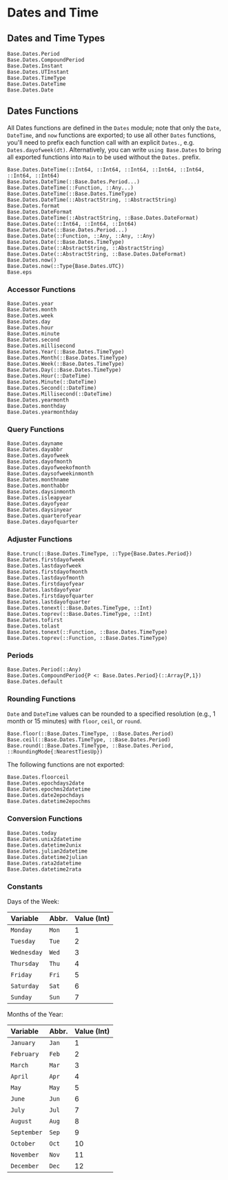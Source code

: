# Dates and Time

## Dates and Time Types

```@docs
Base.Dates.Period
Base.Dates.CompoundPeriod
Base.Dates.Instant
Base.Dates.UTInstant
Base.Dates.TimeType
Base.Dates.DateTime
Base.Dates.Date
```

## Dates Functions

All Dates functions are defined in the `Dates` module; note that only the `Date`, `DateTime`,
and `now` functions are exported; to use all other `Dates` functions, you'll need to prefix each
function call with an explicit `Dates.`, e.g. `Dates.dayofweek(dt)`. Alternatively, you can write
`using Base.Dates` to bring all exported functions into `Main` to be used without the `Dates.`
prefix.

```@docs
Base.Dates.DateTime(::Int64, ::Int64, ::Int64, ::Int64, ::Int64, ::Int64, ::Int64)
Base.Dates.DateTime(::Base.Dates.Period...)
Base.Dates.DateTime(::Function, ::Any...)
Base.Dates.DateTime(::Base.Dates.TimeType)
Base.Dates.DateTime(::AbstractString, ::AbstractString)
Base.Dates.format
Base.Dates.DateFormat
Base.Dates.DateTime(::AbstractString, ::Base.Dates.DateFormat)
Base.Dates.Date(::Int64, ::Int64, ::Int64)
Base.Dates.Date(::Base.Dates.Period...)
Base.Dates.Date(::Function, ::Any, ::Any, ::Any)
Base.Dates.Date(::Base.Dates.TimeType)
Base.Dates.Date(::AbstractString, ::AbstractString)
Base.Dates.Date(::AbstractString, ::Base.Dates.DateFormat)
Base.Dates.now()
Base.Dates.now(::Type{Base.Dates.UTC})
Base.eps
```

### Accessor Functions

```@docs
Base.Dates.year
Base.Dates.month
Base.Dates.week
Base.Dates.day
Base.Dates.hour
Base.Dates.minute
Base.Dates.second
Base.Dates.millisecond
Base.Dates.Year(::Base.Dates.TimeType)
Base.Dates.Month(::Base.Dates.TimeType)
Base.Dates.Week(::Base.Dates.TimeType)
Base.Dates.Day(::Base.Dates.TimeType)
Base.Dates.Hour(::DateTime)
Base.Dates.Minute(::DateTime)
Base.Dates.Second(::DateTime)
Base.Dates.Millisecond(::DateTime)
Base.Dates.yearmonth
Base.Dates.monthday
Base.Dates.yearmonthday
```

### Query Functions

```@docs
Base.Dates.dayname
Base.Dates.dayabbr
Base.Dates.dayofweek
Base.Dates.dayofmonth
Base.Dates.dayofweekofmonth
Base.Dates.daysofweekinmonth
Base.Dates.monthname
Base.Dates.monthabbr
Base.Dates.daysinmonth
Base.Dates.isleapyear
Base.Dates.dayofyear
Base.Dates.daysinyear
Base.Dates.quarterofyear
Base.Dates.dayofquarter
```

### Adjuster Functions

```@docs
Base.trunc(::Base.Dates.TimeType, ::Type{Base.Dates.Period})
Base.Dates.firstdayofweek
Base.Dates.lastdayofweek
Base.Dates.firstdayofmonth
Base.Dates.lastdayofmonth
Base.Dates.firstdayofyear
Base.Dates.lastdayofyear
Base.Dates.firstdayofquarter
Base.Dates.lastdayofquarter
Base.Dates.tonext(::Base.Dates.TimeType, ::Int)
Base.Dates.toprev(::Base.Dates.TimeType, ::Int)
Base.Dates.tofirst
Base.Dates.tolast
Base.Dates.tonext(::Function, ::Base.Dates.TimeType)
Base.Dates.toprev(::Function, ::Base.Dates.TimeType)
```

### Periods

```@docs
Base.Dates.Period(::Any)
Base.Dates.CompoundPeriod{P <: Base.Dates.Period}(::Array{P,1})
Base.Dates.default
```

### Rounding Functions

`Date` and `DateTime` values can be rounded to a specified resolution (e.g., 1 month or 15 minutes)
with `floor`, `ceil`, or `round`.

```@docs
Base.floor(::Base.Dates.TimeType, ::Base.Dates.Period)
Base.ceil(::Base.Dates.TimeType, ::Base.Dates.Period)
Base.round(::Base.Dates.TimeType, ::Base.Dates.Period, ::RoundingMode{:NearestTiesUp})
```

The following functions are not exported:

```@docs
Base.Dates.floorceil
Base.Dates.epochdays2date
Base.Dates.epochms2datetime
Base.Dates.date2epochdays
Base.Dates.datetime2epochms
```

### Conversion Functions

```@docs
Base.Dates.today
Base.Dates.unix2datetime
Base.Dates.datetime2unix
Base.Dates.julian2datetime
Base.Dates.datetime2julian
Base.Dates.rata2datetime
Base.Dates.datetime2rata
```

### Constants

Days of the Week:

| Variable    | Abbr. | Value (Int) |
|:----------- |:----- |:----------- |
| `Monday`    | `Mon` | 1           |
| `Tuesday`   | `Tue` | 2           |
| `Wednesday` | `Wed` | 3           |
| `Thursday`  | `Thu` | 4           |
| `Friday`    | `Fri` | 5           |
| `Saturday`  | `Sat` | 6           |
| `Sunday`    | `Sun` | 7           |

Months of the Year:

| Variable    | Abbr. | Value (Int) |
|:----------- |:----- |:----------- |
| `January`   | `Jan` | 1           |
| `February`  | `Feb` | 2           |
| `March`     | `Mar` | 3           |
| `April`     | `Apr` | 4           |
| `May`       | `May` | 5           |
| `June`      | `Jun` | 6           |
| `July`      | `Jul` | 7           |
| `August`    | `Aug` | 8           |
| `September` | `Sep` | 9           |
| `October`   | `Oct` | 10          |
| `November`  | `Nov` | 11          |
| `December`  | `Dec` | 12          |
